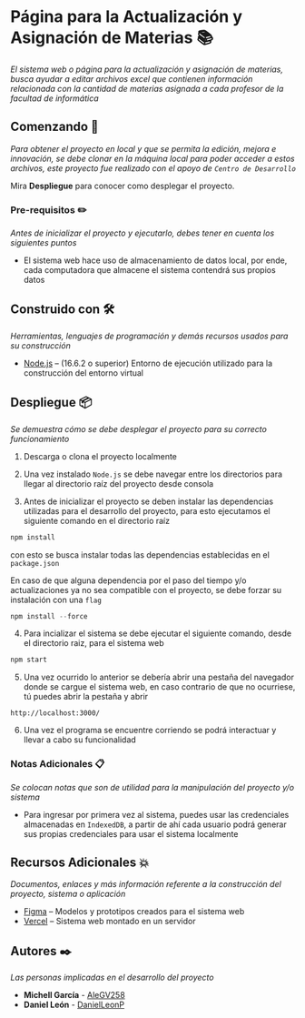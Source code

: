# Página para la Actualización y Asignación de Materias 📚

_El sistema web o página para la actualización y asignación de materias, busca ayudar a editar archivos excel que contienen información relacionada con la cantidad de materias asignada a cada profesor de la facultad de informática_

## Comenzando 🚀

_Para obtener el proyecto en local y que se permita la edición, mejora e innovación, se debe clonar en la máquina local para poder acceder a estos archivos, este proyecto fue realizado con el apoyo de ```Centro de Desarrollo```_

Mira **Despliegue** para conocer como desplegar el proyecto.

### Pre-requisitos ✏️

_Antes de inicializar el proyecto y ejecutarlo, debes tener en cuenta los siguientes puntos_

- El sistema web hace uso de almacenamiento de datos local, por ende, cada computadora que almacene el sistema contendrá sus propios datos

## Construido con 🛠️

_Herramientas, lenguajes de programación y demás recursos usados para su construcción_

* [Node.js](https://nodejs.org/en/download/) – (16.6.2 o superior) Entorno de ejecución utilizado para la construcción del entorno virtual

## Despliegue 📦

_Se demuestra cómo se debe desplegar el proyecto para su correcto funcionamiento_

1. Descarga o clona el proyecto localmente

2. Una vez instalado ```Node.js``` se debe navegar entre los directorios para llegar al directorio raíz del proyecto desde consola

3. Antes de inicializar el proyecto se deben instalar las dependencias utilizadas para el desarrollo del proyecto, para esto ejecutamos el siguiente comando en el directorio raíz
```javascript
npm install
```
con esto se busca instalar todas las dependencias establecidas en el ```package.json```

En caso de que alguna dependencia por el paso del tiempo y/o actualizaciones ya no sea compatible con el proyecto, se debe forzar su instalación con una ```flag```
```javascript
npm install --force
```

4. Para incializar el sistema se debe ejecutar el siguiente comando, desde el directorio raiz, para el sistema web
```javascript
npm start
```

5. Una vez ocurrido lo anterior se debería abrir una pestaña del navegador donde se cargue el sistema web, en caso contrario de que no ocurriese, tú puedes abrir la pestaña y abrir
```
http://localhost:3000/
```

6. Una vez el programa se encuentre corriendo se podrá interactuar y llevar a cabo su funcionalidad

### Notas Adicionales 📋

_Se colocan notas que son de utilidad para la manipulación del proyecto y/o sistema_

- Para ingresar por primera vez al sistema, puedes usar las credenciales almacenadas en ```IndexedDB```, a partir de ahí cada usuario podrá generar sus propias credenciales para usar el sistema localmente

## Recursos Adicionales 💥

_Documentos, enlaces y más información referente a la construcción del proyecto, sistema o aplicación_

* [Figma](https://www.figma.com/file/GBdMtLftkXzBfnh5o34VDz/Asignacion-Materias?type=design&node-id=0%3A1&mode=design&t=nWpCwEFzbrhvSUTs-1) – Modelos y prototipos creados para el sistema web
* [Vercel](https://alta-materias.vercel.app/login) – Sistema web montado en un servidor

## Autores ✒️

_Las personas implicadas en el desarrollo del proyecto_

* **Michell García** - [AleGV258](https://github.com/AleGV258)
* **Daniel León** - [DanielLeonP](https://github.com/DanielLeonP)